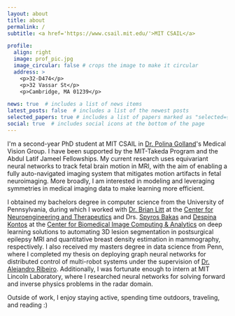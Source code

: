 ```yaml
---
layout: about
title: about
permalink: /
subtitle: <a href='https://www.csail.mit.edu/'>MIT CSAIL</a>

profile:
  align: right
  image: prof_pic.jpg
  image_circular: false # crops the image to make it circular
  address: >
    <p>32-D474</p>
    <p>32 Vassar St</p>
    <p>Cambridge, MA 01239</p>

news: true  # includes a list of news items
latest_posts: false  # includes a list of the newest posts
selected_papers: true # includes a list of papers marked as "selected={true}"
social: true  # includes social icons at the bottom of the page
---
```


I'm a second-year PhD student at MIT CSAIL in [Dr. Polina Golland](https://www.csail.mit.edu/person/polina-golland)'s Medical Vision Group. I have been supported by the MIT-Takeda Program and the Abdul Latif Jameel Fellowships. My current research uses equivariant neural networks to track fetal brain motion in MRI, with the aim of enabling a fully auto-navigated imaging system that mitigates motion artifacts in fetal neuroimaging. More broadly, I am interested in modeling and leveraging symmetries in medical imaging data to make learning more efficient.

I obtained my bachelors degree in computer science from the University of Pennsylvania, during which I worked with [Dr. Brian Litt](https://www.med.upenn.edu/apps/faculty/index.php/g324/p6213) at the [Center for Neuroengineering and Therapeutics](https://cnt.upenn.edu/) and Drs. [Spyros Bakas](https://www.med.upenn.edu/cbica/sbakas/) and [Despina Kontos](https://www.med.upenn.edu/apps/faculty/index.php/g275/p8123294) at the [Center for Biomedical Image Computing & Analytics](https://www.med.upenn.edu/cbica/) on deep learning solutions to automating 3D lesion segmentation in postsurgical epilepsy MRI and quantitative breast density estimation in mammography, respectively. I also received my masters degree in data science from Penn, where I completed my thesis on deploying graph neural networks for distributed control of multi-robot systems under the supervision of [Dr. Alejandro Ribeiro](https://alelab.seas.upenn.edu/). Additionally, I was fortunate enough to intern at MIT Lincoln Laboratory, where I researched neural networks for solving forward and inverse physics problems in the radar domain.

Outside of work, I enjoy staying active, spending time outdoors, traveling, and reading :)
